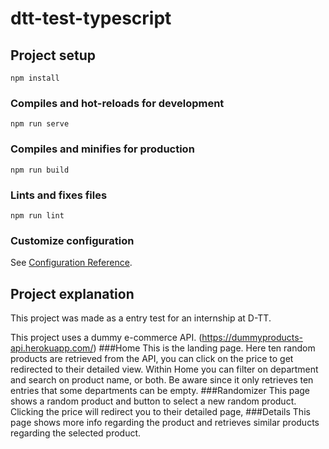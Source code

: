 # dtt-test-typescript

## Project setup
```
npm install
```

### Compiles and hot-reloads for development
```
npm run serve
```

### Compiles and minifies for production
```
npm run build
```

### Lints and fixes files
```
npm run lint
```

### Customize configuration
See [Configuration Reference](https://cli.vuejs.org/config/).

## Project explanation
This project was made as a entry test for an internship at D-TT.

This project uses a dummy e-commerce API. (https://dummyproducts-api.herokuapp.com/)
###Home
This is the landing page. Here ten random products are retrieved from the API, you can click on the price to get 
redirected to their detailed view. Within Home you can filter on department and search on product name, or both.
Be aware since it only retrieves ten entries that some departments can be empty.
###Randomizer
This page shows a random product and button to select a new random product. Clicking the price will redirect you to
their detailed page,
###Details
This page shows more info regarding the product and retrieves similar products regarding the selected product.


